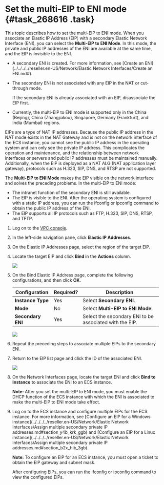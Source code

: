 # Set the multi-EIP to ENI mode {#task_268616 .task}

This topic describes how to set the multi-EIP to ENI mode. When you associate an Elastic IP Address \(EIP\) with a secondary Elastic Network Interface \(ENI\), you can select the **Multi-EIP to ENI Mode**. In this mode, the private and public IP addresses of the ENI are available at the same time, and the EIP is invisible to the ENI.

-   A secondary ENI is created. For more information, see [Create an ENI](../../../../reseller.en-US/Network/Elastic Network Interfaces/Create an ENI.md#).
-   The secondary ENI is not associated with any EIP in the NAT or cut-through mode.

    If the secondary ENI is already associated with an EIP, disassociate the EIP first.

-   Currently, the multi-EIP to ENI mode is supported only in the China \(Beijing\), China \(Zhangjiakou\), Singapore, Germany \(Frankfurt\), and India \(Mumbai\) regions.

EIPs are a type of NAT IP addresses. Because the public IP address in the NAT mode exists in the NAT Gateway and is not on the network interface of the ECS instance, you cannot see the public IP address in the operating system and can only see the private IP address. This complicates the operation and maintenance, and the relationship between network interfaces or servers and public IP addresses must be maintained manually. Additionally, when the EIP is deployed as a NAT ALG \(NAT application layer gateway\), protocols such as H.323, SIP, DNS, and RTSP are not supported.

The **Multi-EIP to ENI Mode** makes the EIP visible on the network interface and solves the preceding problems. In the multi-EIP to ENI mode:

-   The intranet function of the secondary ENI is still available.
-   The EIP is visible to the ENI. After the operating system is configured with a static IP address, you can run the ifconfig or ipconfig command to obtain the public IP address of the ENI.
-   The EIP supports all IP protocols such as FTP, H.323, SIP, DNS, RTSP, and TFTP.

1.  Log on to the [VPC console](https://partners-intl.aliyun.com/login-required#/vpc).
2.  In the left-side navigation pane, click **Elastic IP Addresses**.
3.  On the Elastic IP Addresses page, select the region of the target EIP.
4.  Locate the target EIP and click **Bind** in the **Actions** column. 

    ![](http://static-aliyun-doc.oss-cn-hangzhou.aliyuncs.com/assets/img/65386/155928209533373_en-US.png)

5.  On the Bind Elastic IP Address page, complete the following configurations, and then click **OK**. 

    |Configuration|Required?|Description|
    |-------------|---------|-----------|
    |**Instance Type**|Yes|Select **Secondary ENI**.|
    |**Mode**|No|Select **Multi-EIP to ENI Mode**.|
    |**Secondary ENI**|Yes|Select the secondary ENI to be associated with the EIP.|

    ![](http://static-aliyun-doc.oss-cn-hangzhou.aliyuncs.com/assets/img/221990/155928209547675_en-US.png)

6.  Repeat the preceding steps to associate multiple EIPs to the secondary ENI.
7.  Return to the EIP list page and click the ID of the associated ENI. 

    ![](http://static-aliyun-doc.oss-cn-hangzhou.aliyuncs.com/assets/img/65386/155928209533382_en-US.png)

8.  On the Network Interfaces page, locate the target ENI and click **Bind to Instance** to associate the ENI to an ECS instance. 

    **Note:** After you set the multi-EIP to ENI mode, you must enable the DHCP function of the ECS instance with which the ENI is associated to make the multi-EIP to ENI mode take effect.

9.  Log on to the ECS instance and configure multiple EIPs for the ECS instance. For more information, see [Configure an EIP for a Windows instance](../../../../reseller.en-US/Network/Elastic Network Interfaces/Assign multiple secondary private IP addresses.md#section_y4b_krk_ggb) and [Configure an EIP for a Linux instance](../../../../reseller.en-US/Network/Elastic Network Interfaces/Assign multiple secondary private IP addresses.md#section_b2x_hlb_3gb). 

    **Note:** To configure an EIP for an ECS instance, you must open a ticket to obtain the EIP gateway and subnet mask.

    After configuring EIPs, you can run the ifconfig or ipconfig command to view the configured EIPs.


